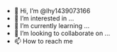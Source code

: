 - 👋 Hi, I’m @lhy1439073166
- 👀 I’m interested in ...
- 🌱 I’m currently learning ...
- 💞️ I’m looking to collaborate on ...
- 📫 How to reach me 
